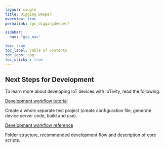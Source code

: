 ```yaml
---
layout: single
title: Digging Deeper
overview: true
permalink: /gs_diggingdeeper/

sidebar:
  nav: "gso_nav"

toc: true
toc_label: Table of Contents
toc_icon: cog
toc_sticky : true
---
```


## Next Steps for Development
To learn more about developing IoT devices with IoTivity, read the following:

[Development workflow tutorial](https://openconnectivity.github.io/IOTivity-Lite-setup/#development-flow)

Create a whole separate test project (create configuration file, generate device server code, build and use).

[Development workflow reference](https://openconnectivity.github.io/IOTivity-Lite-setup/)

 Folder structure, recommended development flow and description of core scripts.